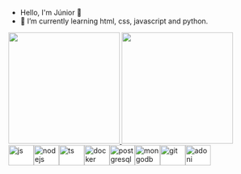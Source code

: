- Hello, I'm Júnior 👋
- 🌱 I’m currently learning html, css, javascript and python.

<div>
    <a href="https://github.com/Junior580">
      <img height="220em"
        src="https://github-readme-stats.vercel.app/api?username=Junior580&show_icons=true&theme=dracula" />
      <img height="220em"
      src="https://github-readme-stats.vercel.app/api/top-langs/?username=junior580&theme=tokyonight" />
  </div>

<div style="display: inline-flex; background-color: white">
            <br />
            <img
                align="center"
                alt="js"
                height="40"
                width="50"
                src="https://cdn.jsdelivr.net/gh/devicons/devicon/icons/javascript/javascript-original.svg"
                style="max-width: 100%"
            />
            <img
                align="center"
                alt="nodejs"
                height="40"
                width="50"
                src="https://cdn.jsdelivr.net/gh/devicons/devicon/icons/nodejs/nodejs-original.svg"
                style="max-width: 100%"
            />
            <img
                align="center"
                alt="ts"
                height="40"
                width="50"
                src="https://cdn.jsdelivr.net/gh/devicons/devicon/icons/typescript/typescript-original.svg"
                style="max-width: 100%"
            />
            <img
                align="center"
                alt="docker"
                height="40"
                width="50"
                src="https://cdn.jsdelivr.net/gh/devicons/devicon/icons/docker/docker-original-wordmark.svg"
                style="max-width: 100%"
            />
            <img
                align="center"
                alt="postgresql"
                height="40"
                width="50"
                src="https://cdn.jsdelivr.net/gh/devicons/devicon/icons/postgresql/postgresql-original-wordmark.svg"
                style="max-width: 100%"
            />
            <img
                align="center"
                alt="mongodb"
                height="40"
                width="50"
                src="https://cdn.jsdelivr.net/gh/devicons/devicon/icons/mongodb/mongodb-original-wordmark.svg"
                style="max-width: 100%"
            />
            <img
                align="center"
                alt="git"
                height="40"
                width="50"
                src="https://cdn.jsdelivr.net/gh/devicons/devicon/icons/git/git-original.svg"
                style="max-width: 100%"
            />
    <img
                align="center"
                alt="adoni"
                height="40"
                width="50"
                src="https://cdn.jsdelivr.net/gh/devicons/devicon/icons/adonisjs/adonisjs-original.svg"
                style="max-width: 100%"
            />
        </div>
        </div>

